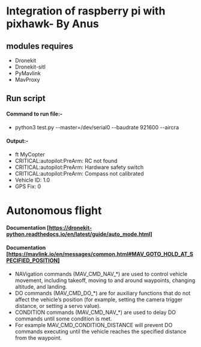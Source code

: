 # Integration of raspberry pi with pixhawk- By Anus

## modules requires

- Dronekit
- Dronekit-sitl
- PyMavlink
- MavProxy

## Run script

#### Command to run file:-

- python3 test.py --master=/dev/serial0 --baudrate 921600 --aircra

#### Output:-
- ft MyCopter
- CRITICAL:autopilot:PreArm: RC not found
- CRITICAL:autopilot:PreArm: Hardware safety switch
- CRITICAL:autopilot:PreArm: Compass not calibrated
- Vehicle ID: 1.0
- GPS Fix: 0

# Autonomous flight
#### Documentation [https://dronekit-python.readthedocs.io/en/latest/guide/auto_mode.html]

#### Documentation [https://mavlink.io/en/messages/common.html#MAV_GOTO_HOLD_AT_SPECIFIED_POSITION]
- NAVigation commands (MAV_CMD_NAV_*) are used to control vehicle movement, including takeoff, moving to and around waypoints, changing altitude, and landing.
- DO commands (MAV_CMD_DO_*) are for auxiliary functions that do not affect the vehicle’s position (for example, setting the camera trigger distance, or setting a servo value).
- CONDITION commands (MAV_CMD_NAV_*) are used to delay DO commands until some condition is met. 
- For example MAV_CMD_CONDITION_DISTANCE will prevent DO commands executing until the vehicle reaches the specified distance from the waypoint.


#### 
